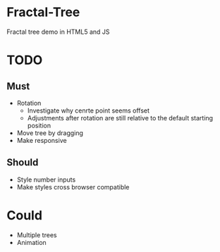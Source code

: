 # Fractal-Tree

Fractal tree demo in HTML5 and JS

# TODO

## Must

- Rotation
  - Investigate why cenrte point seems offset
  - Adjustments after rotation are still relative to the default starting position
- Move tree by dragging
- Make responsive

## Should

- Style number inputs
- Make styles cross browser compatible

# Could

- Multiple trees
- Animation
